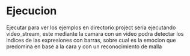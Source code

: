 # Ejecucion

Ejecutar para ver los ejemplos en directorio project seria ejecutando video_stream, este mediante la camara con un video podra detectar los indices de las expresiones con barras, sobre cual es la emocion que predomina en base a la cara y con un reconocimiento de malla
